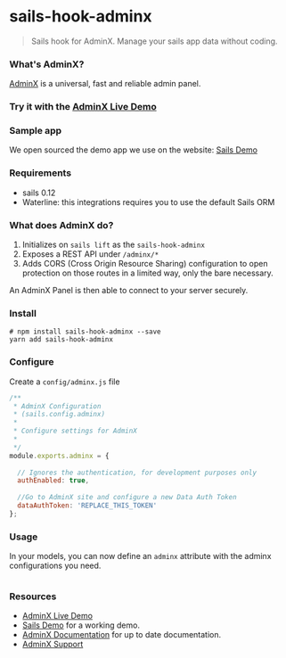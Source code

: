 # sails-hook-adminx
> Sails hook for AdminX. Manage your sails app data without coding.

### What's AdminX?
[AdminX](https://adminx.io) is a universal, fast and reliable admin panel.

### Try it with the [AdminX Live Demo](https://adminx.io/demo)

### Sample app
We open sourced the demo app we use on the website:
[Sails Demo](/adminxhq/sails-demo)

### Requirements
- sails 0.12
- Waterline: this integrations requires you to use the default Sails ORM

### What does AdminX do?
1. Initializes on `sails lift` as the `sails-hook-adminx`
2. Exposes a REST API under `/adminx/*`
3. Adds CORS (Cross Origin Resource Sharing) configuration to open protection on those routes in a limited way, only the bare necessary.

An AdminX Panel is then able to connect to your server securely.

### Install
```console
# npm install sails-hook-adminx --save
yarn add sails-hook-adminx
```

### Configure
Create a `config/adminx.js` file

```javascript
/**
 * AdminX Configuration
 * (sails.config.adminx)
 *
 * Configure settings for AdminX
 *
 */
module.exports.adminx = {
  
  // Ignores the authentication, for development purposes only
  authEnabled: true,
  
  //Go to AdminX site and configure a new Data Auth Token
  dataAuthToken: 'REPLACE_THIS_TOKEN'
};
```

### Usage
In your models, you can now define an `adminx` attribute with the adminx configurations you need.
```javascript

```

### Resources
- [AdminX Live Demo](https://adminx.io/demo)
- [Sails Demo](/adminxhq/sails-demo) for a working demo.
- [AdminX Documentation](https://adminx.io/docs/0.0/) for up to date documentation.
- [AdminX Support](https://adminx.io/support)

